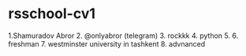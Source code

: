 # rsschool-cv1
1.Shamuradov Abror  2.  @onlyabror (telegram) 3. rockkk 4. python 5. 6. freshman 7. westminster university in tashkent 8. advnanced
